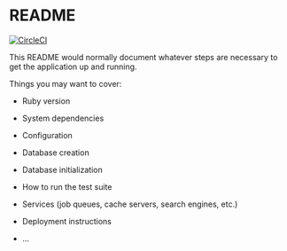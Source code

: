 # README

[![CircleCI](https://circleci.com/gh/resolvetosavelives/redapp-server.svg?style=shield)](https://circleci.com/gh/resolvetosavelives/redapp-server)

This README would normally document whatever steps are necessary to get the
application up and running.

Things you may want to cover:

* Ruby version

* System dependencies

* Configuration

* Database creation

* Database initialization

* How to run the test suite

* Services (job queues, cache servers, search engines, etc.)

* Deployment instructions

* ...
